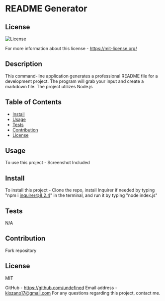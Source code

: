 
  # README Generator

  ## License
  ![License](https://img.shields.io/badge/License-MIT-yellow.svg)
 
  For more information about this license - <https://mit-license.org/>


  ## Description
  This command-line application generates a professional README file for a development project. The program will grab your input and create a markdown file. The project utilizes Node.js

  ## Table of Contents

  - [Install](#install)
  - [Usage](#usage)
  - [Tests](#test)
  - [Contribution](#contribution)
  - [License](#license)

  ## Usage

  To use this project - Screenshot Included

  ## Install

  To install this project - Clone the repo, install Inquirer if needed by typing "npm i inquirer@8.2.4" in the terminal, and run it by typing "node index.js"

  ## Tests
  N/A

  ## Contribution
  Fork repository

  ## License
  MIT

  GitHub - https://github.com/undefined 
  Email address - klozano17@gmail.com
  For any questions regarding this project, contact me.

